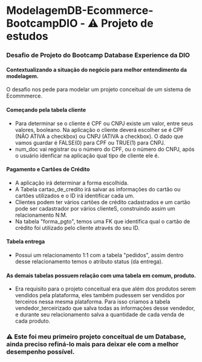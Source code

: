 # ModelagemDB-Ecommerce-BootcampDIO - ⚠️ Projeto de estudos
### Desafio de Projeto do Bootcamp Database Experience da DIO

#### Contextualizando a situação do negócio para melhor entendimento da modelagem.

O desafio nos pede para modelar um projeto conceitual de um sistema de Ecommmerce.

#### Começando pela tabela cliente

* Para determinar se o cliente é CPF ou CNPJ existe um valor, entre seus valores, booleano. Na aplicação o cliente deverá escolher se é CPF (NÃO ATIVA a checkbox) ou CNPJ (ATIVA a checkbox). O dado que vamos guardar é FALSE(0) para CPF ou TRUE(1) para CNPJ.
* num_doc vai registrar ou o número do CPF, ou o número do CNPJ, após o usuário idenficar na aplicação qual tipo de cliente ele é.


#### Pagamento e Cartões de Crédito

* A aplicação irá determinar a forma escolhida.
* A Tabela cartao_de_credito irá salvar as informações do cartão ou cartões utilizados e o ID irá identificar cada um.
* Clientes podem ter vários cartões de crédito cadastrados e um cartão pode ser cadastrador por vários clienteS, construindo assim um relacionamento N:M.
* Na tabela "forma_pgto", temos uma FK que identifica qual o cartão de crédito foi utilizado pelo cliente através do seu ID.

#### Tabela entrega

* Possui um relacionamento 1:1 com a tabela "pedidos", assim dentro desse relacionamento temos o atributo status (da entrega).

#### As demais tabelas possuem relação com uma tabela em comum, produto.

* Era requisito para o projeto conceitual era que além dos produtos serem vendidos pela plataforma, eles também pudessem ser vendidos por terceiros nessa mesma plataforma. Para isso criamos a tabela vendedor_terceirizado que salva todas as informações desse vendedor, e durante seu relacionamento salva a quantidade de cada venda de cada produto.

### ⚠️ Este foi meu primeiro projeto conceitual de um Database, ainda preciso refiná-lo mais para deixar ele com a melhor desempenho possível.
